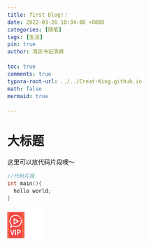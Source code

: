 ```yaml
---
title: first blog!！
date: 2022-03-26 10:34:00 +0800
categories: [随笔]
tags: [生活]
pin: true
author: 湾区书记汤姆

toc: true
comments: true
typora-root-url: ../../Creat-King.github.io
math: false
mermaid: true

---
```


# 大标题


这里可以放代码片段噢～
```c++
//代码片段
int main(){
  hello world;
}
```

![image-20231109223816624](/assets/blog_res/2021-03-30-hello-world.assets/image-20231109223816624.png)
